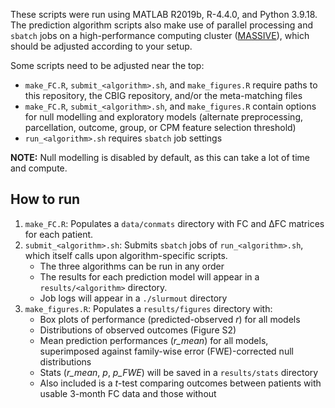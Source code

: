 These scripts were run using MATLAB R2019b, R-4.4.0, and Python 3.9.18. The prediction algorithm scripts also make use of parallel processing and `sbatch` jobs on a high-performance computing cluster ([MASSIVE](https://doi.org/10.3389/fninf.2014.00030)), which should be adjusted according to your setup.

Some scripts need to be adjusted near the top:
- `make_FC.R`, `submit_<algorithm>.sh`, and `make_figures.R` require paths to this repository, the CBIG repository, and/or the meta-matching files
- `make_FC.R`, `submit_<algorithm>.sh`, and `make_figures.R` contain options for null modelling and exploratory models (alternate preprocessing, parcellation, outcome, group, or CPM feature selection threshold)
- `run_<algorithm>.sh` requires `sbatch` job settings

**NOTE:** Null modelling is disabled by default, as this can take a lot of time and compute.

## How to run
1. `make_FC.R`: Populates a `data/conmats` directory with FC and ΔFC matrices for each patient.
2. `submit_<algorithm>.sh`: Submits `sbatch` jobs of `run_<algorithm>.sh`, which itself calls upon algorithm-specific scripts.
   - The three algorithms can be run in any order
   - The results for each prediction model will appear in a `results/<algorithm>` directory.
   - Job logs will appear in a `./slurmout` directory
3. `make_figures.R`: Populates a `results/figures` directory with:
   - Box plots of performance (predicted-observed *r*) for all models
   - Distributions of observed outcomes (Figure S2)
   - Mean prediction performances (*r_mean*) for all models, superimposed against family-wise error (FWE)-corrected null distributions
   - Stats (*r_mean*, *p*, *p_FWE*) will be saved in a `results/stats` directory
   - Also included is a *t*-test comparing outcomes between patients with usable 3-month FC data and those without
